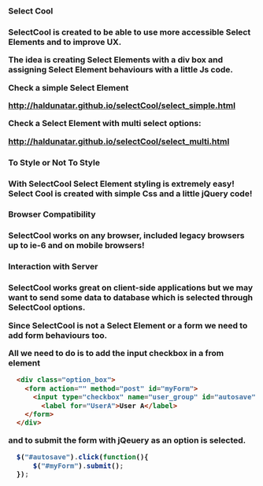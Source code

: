 <h3>Select Cool<h3>

<strong>SelectCool</strong> is created to be able to use more accessible Select Elements and to improve UX. 

The idea is creating Select Elements with a div box and assigning Select Element behaviours with a little Js code.

Check a simple Select Element

http://haldunatar.github.io/selectCool/select_simple.html

Check a Select Element with multi select options:

http://haldunatar.github.io/selectCool/select_multi.html


<h3>To Style or Not To Style<h3>

With <strong>SelectCool</strong> Select Element styling is extremely easy! Select Cool is created with simple Css and a little jQuery code!


<h3>Browser Compatibility<h3>

<strong>SelectCool</strong> works on any browser, included legacy browsers up to ie-6 and on mobile browsers!

<h3>Interaction with Server<h3>

<strong>SelectCool</strong> works great on client-side applications but we may want to send some data to database which is selected through <strong>SelectCool</strong> options.

Since <strong>SelectCool</strong> is not a Select Element or a form we need to add form behaviours too.

All we need to do is to add the input checkbox in a from element


```html
  <div class="option_box">
    <form action="" method="post" id="myForm">
      <input type="checkbox" name="user_group" id="autosave" value="UserA">
        <label for="UserA">User A</label>
    </form>             
  </div>
```
and to submit the form with jQeuery as an option is selected.

```javascript
  $("#autosave").click(function(){
      $("#myForm").submit();
  });
```
